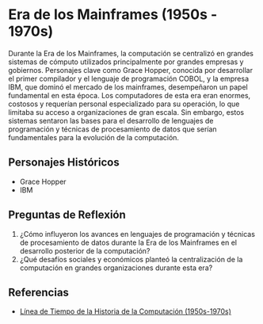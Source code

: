 
# Era de los Mainframes (1950s - 1970s)

Durante la Era de los Mainframes, la computación se centralizó en grandes sistemas de cómputo utilizados principalmente por grandes empresas y gobiernos. Personajes clave como Grace Hopper, conocida por desarrollar el primer compilador y el lenguaje de programación COBOL, y la empresa IBM, que dominó el mercado de los mainframes, desempeñaron un papel fundamental en esta época. Los computadores de esta era eran enormes, costosos y requerían personal especializado para su operación, lo que limitaba su acceso a organizaciones de gran escala. Sin embargo, estos sistemas sentaron las bases para el desarrollo de lenguajes de programación y técnicas de procesamiento de datos que serían fundamentales para la evolución de la computación.

## Personajes Históricos
- Grace Hopper
- IBM

## Preguntas de Reflexión
1. ¿Cómo influyeron los avances en lenguajes de programación y técnicas de procesamiento de datos durante la Era de los Mainframes en el desarrollo posterior de la computación?
2. ¿Qué desafíos sociales y económicos planteó la centralización de la computación en grandes organizaciones durante esta era?

## Referencias
- [Línea de Tiempo de la Historia de la Computación (1950s-1970s)](https://www.computerhistory.org/timeline/1950s-1970s/)
